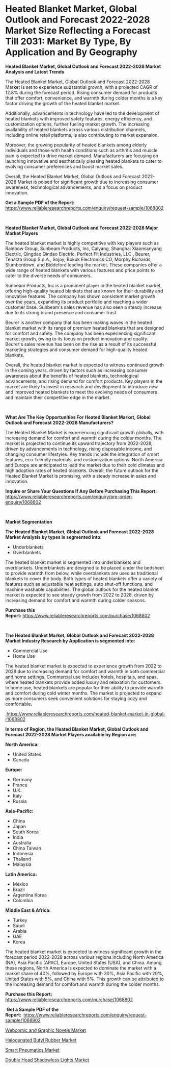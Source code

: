 <p><h1>Heated Blanket Market, Global Outlook and Forecast 2022-2028 Market Size Reflecting a Forecast Till 2031: Market By Type, By Application and By Geography</h1></p><p><strong>Heated Blanket Market, Global Outlook and Forecast 2022-2028 Market Analysis and Latest Trends</strong></p>
<p><p>The Heated Blanket Market, Global Outlook and Forecast 2022-2028 Market is set to experience substantial growth, with a projected CAGR of 12.8% during the forecast period. Rising consumer demand for products that offer comfort, convenience, and warmth during colder months is a key factor driving the growth of the heated blanket market. </p><p>Additionally, advancements in technology have led to the development of heated blankets with improved safety features, energy efficiency, and customization options, further fueling market growth. The increasing availability of heated blankets across various distribution channels, including online retail platforms, is also contributing to market expansion.</p><p>Moreover, the growing popularity of heated blankets among elderly individuals and those with health conditions such as arthritis and muscle pain is expected to drive market demand. Manufacturers are focusing on launching innovative and aesthetically pleasing heated blankets to cater to evolving consumer preferences and boost market sales.</p><p>Overall, the Heated Blanket Market, Global Outlook and Forecast 2022-2028 Market is poised for significant growth due to increasing consumer awareness, technological advancements, and a focus on product innovation.</p></p>
<p><strong>Get a Sample PDF of the Report:&nbsp;</strong> <a href="https://www.reliableresearchreports.com/enquiry/request-sample/1068802">https://www.reliableresearchreports.com/enquiry/request-sample/1068802</a></p>
<p>&nbsp;</p>
<p><strong>Heated Blanket Market, Global Outlook and Forecast 2022-2028 Major Market Players</strong></p>
<p><p>The heated blanket market is highly competitive with key players such as Rainbow Group, Sunbeam Products, Inc, Caiyang, Shanghai Xiaomianyang Electric, Qingdao Qindao Electric, Perfect Fit Industries, LLC., Beurer, Tenacta Group S.p.A., Sojoy, Bokuk Electronics CO, Morphy Richards, Slumberdown, and Biddeford leading the market. These companies offer a wide range of heated blankets with various features and price points to cater to the diverse needs of consumers.</p><p>Sunbeam Products, Inc is a prominent player in the heated blanket market, offering high-quality heated blankets that are known for their durability and innovative features. The company has shown consistent market growth over the years, expanding its product portfolio and reaching a wider customer base. Sunbeam's sales revenue has also seen a steady increase due to its strong brand presence and consumer trust.</p><p>Beurer is another company that has been making waves in the heated blanket market with its range of premium heated blankets that are designed for comfort and safety. The company has been experiencing significant market growth, owing to its focus on product innovation and quality. Beurer's sales revenue has been on the rise as a result of its successful marketing strategies and consumer demand for high-quality heated blankets.</p><p>Overall, the heated blanket market is expected to witness continued growth in the coming years, driven by factors such as increasing consumer awareness about the benefits of heated blankets, technological advancements, and rising demand for comfort products. Key players in the market are likely to invest in research and development to introduce new and improved heated blankets to meet the evolving needs of consumers and maintain their competitive edge in the market.</p></p>
<p>&nbsp;</p>
<p><strong>What Are The Key Opportunities For Heated Blanket Market, Global Outlook and Forecast 2022-2028 Manufacturers?</strong></p>
<p><p>The Heated Blanket Market is experiencing significant growth globally, with increasing demand for comfort and warmth during the colder months. The market is projected to continue its upward trajectory from 2022-2028, driven by advancements in technology, rising disposable income, and changing consumer lifestyles. Key trends include the integration of smart features, eco-friendly materials, and customization options. North America and Europe are anticipated to lead the market due to their cold climates and high adoption rates of heated blankets. Overall, the future outlook for the Heated Blanket Market is promising, with a steady increase in sales and innovation.</p></p>
<p><strong>Inquire or Share Your Questions If Any Before Purchasing This Report:</strong> <a href="https://www.reliableresearchreports.com/enquiry/pre-order-enquiry/1068802">https://www.reliableresearchreports.com/enquiry/pre-order-enquiry/1068802</a></p>
<p>&nbsp;</p>
<p><strong>Market Segmentation</strong></p>
<p><strong>The Heated Blanket Market, Global Outlook and Forecast 2022-2028 Market Analysis by types is segmented into:</strong></p>
<p><ul><li>Underblankets</li><li>Overblankets</li></ul></p>
<p><p>The heated blanket market is segmented into underblankets and overblankets. Underblankets are designed to be placed under the bedsheet to provide warmth from below, while overblankets are used as traditional blankets to cover the body. Both types of heated blankets offer a variety of features such as adjustable heat settings, auto shut-off functions, and machine washable capabilities. The global outlook for the heated blanket market is expected to see steady growth from 2022 to 2028, driven by increasing demand for comfort and warmth during colder seasons.</p></p>
<p><strong>Purchase this Report:&nbsp;</strong><a href="https://www.reliableresearchreports.com/purchase/1068802">https://www.reliableresearchreports.com/purchase/1068802</a></p>
<p>&nbsp;</p>
<p><strong>The Heated Blanket Market, Global Outlook and Forecast 2022-2028 Market Industry Research by Application is segmented into:</strong></p>
<p><ul><li>Commercial Use</li><li>Home Use</li></ul></p>
<p><p>The heated blanket market is expected to experience growth from 2022 to 2028 due to increasing demand for comfort and warmth in both commercial and home settings. Commercial use includes hotels, hospitals, and spas, where heated blankets provide added luxury and relaxation for customers. In home use, heated blankets are popular for their ability to provide warmth and comfort during cold winter months. The market is projected to expand as more consumers seek convenient solutions for staying cozy and comfortable.</p></p>
<p><a href="https://www.reliableresearchreports.com/heated-blanket-market-in-global-r1068802">&nbsp;https://www.reliableresearchreports.com/heated-blanket-market-in-global-r1068802</a></p>
<p><strong>In terms of Region, the Heated Blanket Market, Global Outlook and Forecast 2022-2028 Market Players available by Region are:</strong></p>
<p>
    <p> <strong> North America: </strong>
        <ul>
            <li>United States</li>
            <li>Canada</li>
        </ul>
        </p> 
    <p> <strong> Europe: </strong>
        <ul>
            <li>Germany</li>
            <li>France</li>
            <li>U.K.</li>
            <li>Italy</li>
            <li>Russia</li>
        </ul>
        </p> 
    <p> <strong> Asia-Pacific: </strong>
        <ul>
            <li>China</li>
            <li>Japan</li>
            <li>South Korea</li>
            <li>India</li>
            <li>Australia</li>
            <li>China Taiwan</li>
            <li>Indonesia</li>
            <li>Thailand</li>
            <li>Malaysia</li>
        </ul>
        </p> 
    <p> <strong> Latin America: </strong>
        <ul>
            <li>Mexico</li>
            <li>Brazil</li>
            <li>Argentina Korea</li>
            <li>Colombia</li>
        </ul>
        </p> 
    <p> <strong> Middle East & Africa: </strong>
        <ul>
            <li>Turkey</li>
            <li>Saudi</li>
            <li>Arabia</li>
            <li>UAE</li>
            <li>Korea</li>
        </ul>
    </p>
    </p>
<p><p>The heated blanket market is expected to witness significant growth in the forecast period 2022-2028 across various regions including North America (NA), Asia Pacific (APAC), Europe, United States (USA), and China. Among these regions, North America is expected to dominate the market with a market share of 40%, followed by Europe with 30%, Asia Pacific with 20%, United States with 5%, and China with 5%. This growth can be attributed to the increasing demand for comfort and warmth during the colder months.</p></p>
<p><strong>Purchase this Report: </strong><a href="https://www.reliableresearchreports.com/purchase/1068802">https://www.reliableresearchreports.com/purchase/1068802</a></p>
<p>&nbsp;<strong>Get a Sample PDF of the Report:&nbsp;&nbsp;</strong><a href="https://www.reliableresearchreports.com/enquiry/request-sample/1068802">https://www.reliableresearchreports.com/enquiry/request-sample/1068802</a></p>
<p><strong></strong></p>
<p><p><a href="https://medium.com/@henrykihn1922/webcomic-and-graphic-novels-market-overview-global-market-trends-and-future-prospects-from-2024-to-715b7231bffd">Webcomic and Graphic Novels Market</a></p><p><a href="https://github.com/JosephWillisbXXgf/Market-Research-Report-List-1/blob/main/halogenated-butyl-rubber-market.md">Halogenated Butyl Rubber Market</a></p><p><a href="https://github.com/mdkiwi4kiwi/Market-Research-Report-List-1/blob/main/smart-pneumatics-market.md">Smart Pneumatics Market</a></p><p><a href="https://medium.com/@jarredmertz90/market-forecast-global-double-head-shadowless-lights-trends-and-impact-analysis-2024-2031-by-a8c694eb23c1">Double Head Shadowless Lights Market</a></p></p>